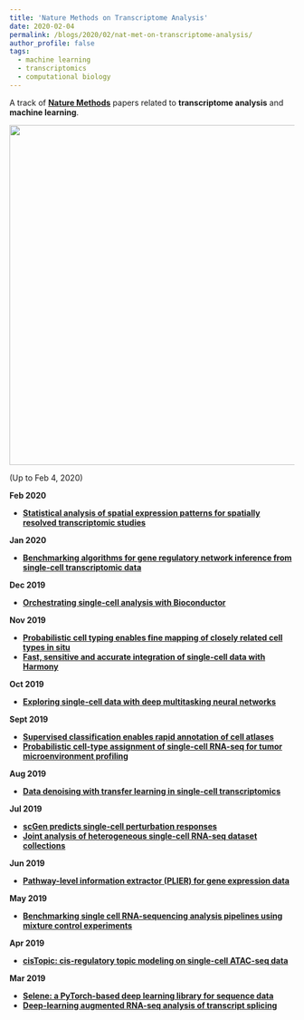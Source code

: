 ```yaml
---
title: 'Nature Methods on Transcriptome Analysis'
date: 2020-02-04
permalink: /blogs/2020/02/nat-met-on-transcriptome-analysis/
author_profile: false
tags:
  - machine learning
  - transcriptomics
  - computational biology
---
```


A track of [**Nature Methods**](https://www.nature.com/nmeth/) papers related to **transcriptome analysis** and **machine learning**.


<p align="center">
    <img src="https://hzmaxwell.github.io/images/nature-methods.jpg" width="600"/>
</p>



(Up to Feb 4, 2020)



**Feb 2020**
- [**Statistical analysis of spatial expression patterns for spatially resolved transcriptomic studies**](http://sci-hub.ren/https://doi.org/10.1038/s41592-019-0701-7)


**Jan 2020**
- [**Benchmarking algorithms for gene regulatory network inference from single-cell transcriptomic data**](http://sci-hub.ren/https://doi.org/10.1038/s41592-019-0690-6)


**Dec 2019**
- [**Orchestrating single-cell analysis with Bioconductor**](http://sci-hub.ren/https://doi.org/10.1038/s41592-019-0654-x)


**Nov 2019**
- [**Probabilistic cell typing enables fine mapping of closely related cell types in situ**](http://sci-hub.ren/https://doi.org/10.1038/s41592-019-0631-4)
- [**Fast, sensitive and accurate integration of single-cell data with Harmony**](http://sci-hub.ren/https://doi.org/10.1038/s41592-019-0619-0)


**Oct 2019**
- [**Exploring single-cell data with deep multitasking neural networks**](http://sci-hub.ren/https://doi.org/10.1038/s41592-019-0576-7)


**Sept 2019**
- [**Supervised classification enables rapid annotation of cell atlases**](http://sci-hub.ren/https://doi.org/10.1038/s41592-019-0535-3)
- [**Probabilistic cell-type assignment of single-cell RNA-seq for tumor microenvironment profiling**](http://sci-hub.ren/https://doi.org/10.1038/s41592-019-0529-1)


**Aug 2019**
- [**Data denoising with transfer learning in single-cell transcriptomics**](http://sci-hub.ren/https://doi.org/10.1038/s41592-019-0537-1)


**Jul 2019**
- [**scGen predicts single-cell perturbation responses**](http://sci-hub.ren/https://doi.org/10.1038/s41592-019-0494-8)
- [**Joint analysis of heterogeneous single-cell RNA-seq dataset collections**](http://sci-hub.ren/https://doi.org/10.1038/s41592-019-0466-z)



**Jun 2019**
- [**Pathway-level information extractor (PLIER) for gene expression data**](http://sci-hub.ren/https://doi.org/10.1038/s41592-019-0456-1)


**May 2019**
- [**Benchmarking single cell RNA-sequencing analysis pipelines using mixture control experiments**](http://sci-hub.ren/https://doi.org/10.1038/s41592-019-0425-8)


**Apr 2019**
- [**cisTopic: cis-regulatory topic modeling on single-cell ATAC-seq data**](http://sci-hub.ren/https://doi.org/10.1038/s41592-019-0367-1)


**Mar 2019**
- [**Selene: a PyTorch-based deep learning library for sequence data**](http://sci-hub.ren/https://doi.org/10.1038/s41592-019-0360-8)
- [**Deep-learning augmented RNA-seq analysis of transcript splicing**](http://sci-hub.ren/https://doi.org/10.1038/s41592-019-0351-9)







